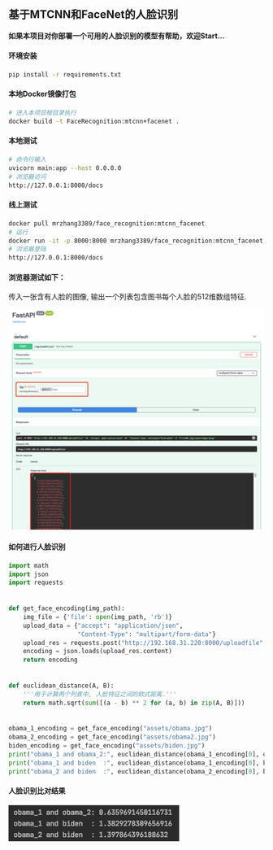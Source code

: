 ## 基于MTCNN和FaceNet的人脸识别

**如果本项目对你部署一个可用的人脸识别的模型有帮助，欢迎Start...**

#### 环境安装

```bash
pip install -r requirements.txt
```

#### 本地Docker镜像打包

```bash
# 进入本项目根目录执行
docker build -t FaceRecognition:mtcnn+facenet .
```

#### 本地测试

```bash
# 命令行输入
uvicorn main:app --host 0.0.0.0
# 浏览器访问
http://127.0.0.1:8000/docs
```

#### 线上测试

```bash
docker pull mrzhang3389/face_recognition:mtcnn_facenet
# 运行
docker run -it -p 8000:8000 mrzhang3389/face_recognition:mtcnn_facenet
# 浏览器登陆
http://127.0.0.1:8000/docs
```

#### 浏览器测试如下：

传入一张含有人脸的图像, 输出一个列表包含图书每个人脸的512维数组特征.

![example](assets/example.png)

#### 如何进行人脸识别

```python
import math
import json
import requests


def get_face_encoding(img_path):
    img_file = {'file': open(img_path, 'rb')}
    upload_data = {"accept": "application/json",
                   "Content-Type": "multipart/form-data"}
    upload_res = requests.post("http://192.168.31.220:8000/uploadfile", upload_data, files=img_file)
    encoding = json.loads(upload_res.content)
    return encoding


def euclidean_distance(A, B):
    '''用于计算两个列表中, 人脸特征之间的欧式距离.'''
    return math.sqrt(sum([(a - b) ** 2 for (a, b) in zip(A, B)]))


obama_1_encoding = get_face_encoding("assets/obama.jpg")
obama_2_encoding = get_face_encoding("assets/obama2.jpg")
biden_encoding = get_face_encoding("assets/biden.jpg")
print("obama_1 and obama_2:", euclidean_distance(obama_1_encoding[0], obama_2_encoding[0]))
print("obama_1 and biden  :", euclidean_distance(obama_1_encoding[0], biden_encoding[0]))
print("obama_2 and biden  :", euclidean_distance(obama_2_encoding[0], biden_encoding[0]))
```

#### 人脸识别比对结果

![result](assets/result.png)

